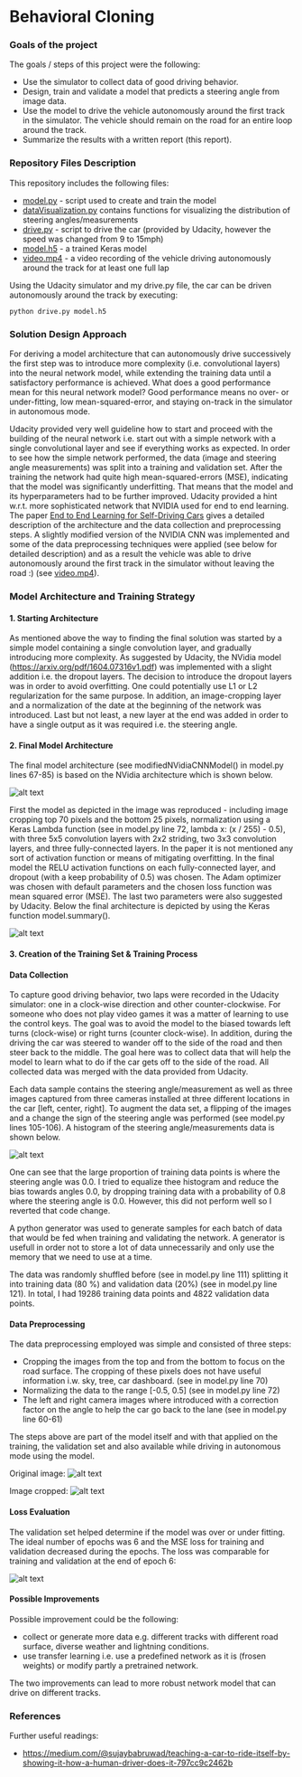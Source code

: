 # **Behavioral Cloning** 

[//]: # (Image References)

[image1]: ./images/nVidia_model.png
[image2]: ./images/architecture.png
[image3]: ./images/figure_1.png
[image4]: ./images/figure_2.png
[image5]: ./images/center.jpg
[image6]: ./images/center-cropped.jpg


### Goals of the project

The goals / steps of this project were the following:

* Use the simulator to collect data of good driving behavior.
* Design, train and validate a model that predicts a steering angle from image data.
* Use the model to drive the vehicle autonomously around the first track in the simulator. The vehicle should remain on the road for an entire loop around the track.
* Summarize the results with a written report (this report).

### Repository Files Description

This repository includes the following files:

* [model.py](https://github.com/frtunikj/sdc_behavioral_cloning/blob/master/model.py) - script used to create and train the model
* [dataVisualization.py](https://github.com/frtunikj/sdc_behavioral_cloning/blob/master/dataVisualization.py) contains functions for visualizing the distribution of steering angles/measurements
* [drive.py](https://github.com/frtunikj/sdc_behavioral_cloning/blob/master/drive.py) - script to drive the car (provided by Udacity, however the speed was changed from 9 to 15mph)
* [model.h5](https://github.com/frtunikj/sdc_behavioral_cloning/blob/master/model.h5) - a trained Keras model
* [video.mp4](https://github.com/frtunikj/sdc_behavioral_cloning/blob/master/video.mp4) - a video recording of the vehicle driving autonomously around the track for at least one full lap

Using the Udacity simulator and my drive.py file, the car can be driven autonomously around the track by executing:

```
python drive.py model.h5
```
### Solution Design Approach

For deriving a model architecture that can autonomously drive successively the first step was to introduce more complexity (i.e. convolutional layers) into the neural network model, while extending the training data until a satisfactory performance is achieved. What does a good performance mean for this neural network model? Good performance means no over- or under-fitting, low mean-squared-error, and staying on-track in the simulator in autonomous mode.

Udacity provided very well guideline how to start and proceed with the building of the neural network i.e. start out with a simple network with a single convolutional layer and see if everything works as expected. In order to see how the simple network performed, the data (image and steering angle measurements) was split into a training and validation set. After the training the network had quite high mean-squared-errors (MSE), indicating that the model was significantly underfitting. That means that the model and its hyperparameters had to be further improved. Udacity provided a hint w.r.t. more sophisticated network that NVIDIA used for end to end learning. The paper [End to End Learning for Self-Driving Cars](https://arxiv.org/pdf/1604.07316v1.pdf) gives a detailed description of the architecture and the data collection and preprocessing steps. A slightly modified version of the NVIDIA CNN was implemented and some of the data preprocessing techniques were applied (see below for detailed description) and as a result the vehicle was able to drive autonomously around the first track in the simulator without leaving the road :) (see [video.mp4](https://github.com/frtunikj/sdc_behavioral_cloning/blob/master/video.mp4)).

### Model Architecture and Training Strategy

#### 1. Starting Architecture 

As mentioned above the way to finding the final solution was started by a simple model containing a single convolution layer, and gradually introducing more complexity. As suggested by Udacity, the NVidia model (https://arxiv.org/pdf/1604.07316v1.pdf) was implemented with a slight addition i.e. the dropout layers. The decision to introduce the dropout layers was in order to avoid overfitting. One could potentially use L1 or L2 regularization for the same purpose. In addition, an image-cropping layer and a normalization of the date at the beginning of the network was introduced. Last but not least, a new layer at the end was added in order to have a single output as it was required i.e. the steering angle. 

#### 2. Final Model Architecture

The final model architecture (see modifiedNVidiaCNNModel() in model.py lines 67-85) is based on the NVidia architecture which is shown below. 

![alt text][image1]

First the model as depicted in the image was reproduced - including image cropping top 70 pixels and the bottom 25 pixels, normalization using a Keras Lambda function (see in model.py line 72, lambda x: (x / 255) - 0.5), with three 5x5 convolution layers with 2x2 striding, two 3x3 convolution layers, and three fully-connected layers. In the paper it is not mentioned any sort of activation function or means of mitigating overfitting. In the final model the RELU activation functions on each fully-connected layer, and dropout (with a keep probability of 0.5) was chosen. The Adam optimizer was chosen with default parameters and the chosen loss function was mean squared error (MSE). The last two parameters were also suggested by Udacity. Below the final architecture is depicted by using the Keras function model.summary().

![alt text][image2]

#### 3. Creation of the Training Set & Training Process

#### Data Collection

To capture good driving behavior, two laps were recorded in the Udacity simulator: one in a clock-wise direction and other counter-clockwise. For someone who does not play video games it was a matter of learning to use the control keys. The goal was to avoid the model to the biased towards left turns (clock-wise) or right turns (counter clock-wise). In addition, during the driving the car was steered to wander off to the side of the road and then steer back to the middle. The goal here was to collect data that will help the model to learn what to do if the car gets off to the side of the road. All collected data was merged with the data provided from Udacity. 

Each data sample contains the steering angle/measurement as well as three images captured from three cameras installed at three different locations in the car [left, center, right]. To augment the data set, a flipping of the images and a change the sign of the steering angle was performed (see model.py lines 105-106). A histogram of the steering angle/measurements data is shown below.

![alt text][image3]

One can see that the large proportion of training data points is where the steering angle was 0.0. I tried to equalize thee histogram and reduce the bias towards angles 0.0, by dropping training data with a probability of 0.8 where the steering angle is 0.0. However, this did not perform well so I reverted that code change.   

A python generator was used to generate samples for each batch of data that would be fed when training and validating the network. A generator is usefull in order not to store a lot of data 
unnecessarily and only use the memory that we need to use at a time. 

The data was randomly shuffled before (see in model.py line 111) splitting it into training data (80 %) and validation data (20%) (see in model.py line 121). In total, I had 19286 training data points and 4822 validation data points. 

#### Data Preprocessing

The data preprocessing employed was simple and consisted of three steps:

* Cropping the images from the top and from the bottom to focus on the road surface. The cropping of these pixels does not have useful information i.w. sky, tree, car dashboard. (see in model.py line 70)
* Normalizing the data to the range [-0.5, 0.5] (see in model.py line 72)
* The left and right camera images where introduced with a correction factor on the angle to help the car go back to the lane (see in model.py line 60-61)

The steps above are part of the model itself and with that applied on the training, the validation set and also available while driving in autonomous mode using the model.

Original image:
![alt text][image5]

Image cropped:
![alt text][image6]

#### Loss Evaluation

The validation set helped determine if the model was over or under fitting. The ideal number of epochs was 6 and the MSE loss for training and validation decreased during the epochs. The loss was comparable for training and validation at the end of epoch 6:

![alt text][image4]

#### Possible Improvements

Possible improvement could be the following:

* collect or generate more data e.g. different tracks with different road surface, diverse weather and lightning conditions. 
* use transfer learning i.e. use a predefined network as it is (frosen weights) or modify partly a pretrained network.

The two improvements can lead to more robust network model that can drive on different tracks. 
###  References

Further useful readings:

* https://medium.com/@sujaybabruwad/teaching-a-car-to-ride-itself-by-showing-it-how-a-human-driver-does-it-797cc9c2462b